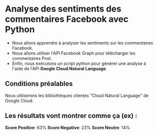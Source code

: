 # Analyse des sentiments des commentaires Facebook avec Python
- Nous allons apprendre à analyser les sentiments sur les commentaires Facebook. 
- Nous allons utiliser l'API Facebook Graph pour télécharger les commentaires Post. 
- Enfin, nous exécutons un script python pour générer une analyse à l'aide de l'API **Google Cloud Natural Language**.

## Conditions préalables
Nous utiliserons les bibliothèques clientes "Cloud Natural Language" de Google Cloud.

## Les résultats vont montrer comme ça (ex) :
**Score Positive**: 63%
**Score Negative**: 23%
**Score Neutre**: 14%
